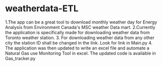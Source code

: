# weatherdata-ETL

1.The app can be a great tool to download monthly weather day for Energy Analysis from Environment Canada's MSC weather Data mart.
2.Currently the application is specifically made for downloading weather data from Toronto weather station.
3. For downloading weather data from any other city the station ID shall be changed in the link. Look for link in Main.py
4. The application was then updated to write an excel file and automate a Natural Gas use Monitoring Tool in excel. The updated code is available in Gas_tracker.py
